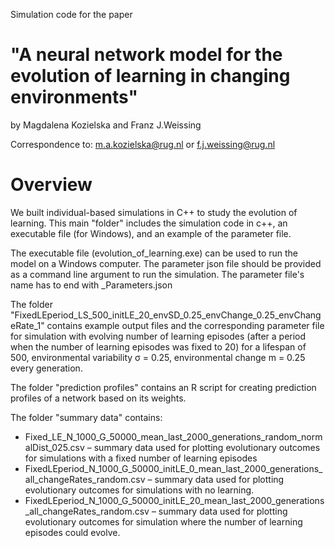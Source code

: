 Simulation code for the paper 
# "A neural network model for the evolution of learning in changing environments"
by Magdalena Kozielska and Franz J.Weissing

Correspondence to: m.a.kozielska@rug.nl or f.j.weissing@rug.nl 


# Overview

We built individual-based simulations in C++ to study the evolution of learning. 
This main "folder" includes the simulation code in c++, an executable file (for Windows), and an example of the parameter file.

The executable file (evolution_of_learning.exe) can be used to run the model on a Windows computer. The parameter json file should be provided as a command line argument to run the simulation.
The parameter file's name has to end with _Parameters.json

The folder "FixedLEperiod_LS_500_initLE_20_envSD_0.25_envChange_0.25_envChangeRate_1" contains example output files and the corresponding parameter file for simulation with evolving number of learning episodes (after a period when the number of learning episodes was fixed to 20) for a lifespan of 500, environmental variability σ = 0.25, environmental change m = 0.25 every generation.

The folder "prediction profiles" contains an R script for creating prediction profiles of a network based on its weights.

The folder "summary data" contains:
- Fixed_LE_N_1000_G_50000_mean_last_2000_generations_random_normalDist_025.csv – summary data used for plotting evolutionary outcomes for simulations with a fixed number of learning episodes 
- FixedLEperiod_N_1000_G_50000_initLE_0_mean_last_2000_generations_all_changeRates_random.csv – summary data used for plotting evolutionary outcomes for simulations with no learning.
- FixedLEperiod_N_1000_G_50000_initLE_20_mean_last_2000_generations_all_changeRates_random.csv – summary data used for plotting evolutionary outcomes for simulation where the number of learning episodes could evolve.






